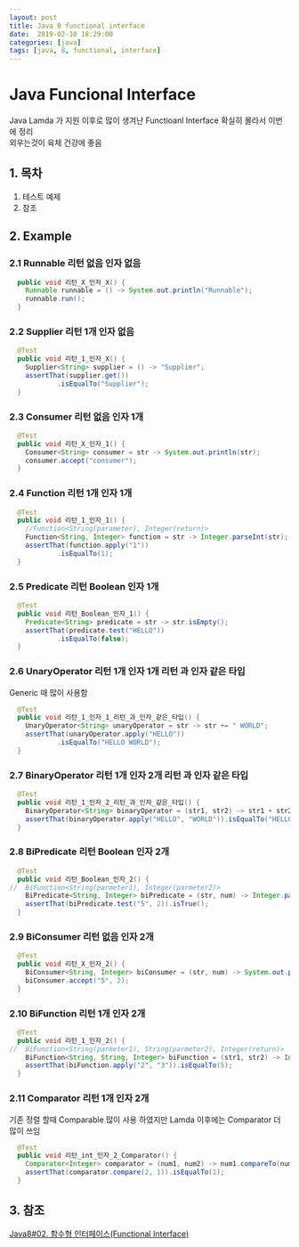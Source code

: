 ```yaml
---
layout: post
title: Java 8 functional interface
date:  2019-02-10 18:29:00 
categories: [java]
tags: [java, 8, functional, interface]
---
```

# Java Funcional Interface

Java Lamda 가 지원 이후로 많이 생겨난 Functioanl Interface 확실히 몰라서 이번에 정리  
외우는것이 육체 건강에 좋음  

## 1. 목차

1. 테스트 예제
2. 참조

## 2. Example

### 2.1 Runnable 리턴 없음 인자 없음

```java
  public void 리턴_X_인자_X() {
    Runnable runnable = () -> System.out.println("Runnable");
    runnable.run();
  }
```

### 2.2 Supplier 리턴 1개 인자 없음

```java
  @Test
  public void 리턴_1_인자_X() {
    Supplier<String> supplier = () -> "Supplier";
    assertThat(supplier.get())
            .isEqualTo("Supplier");
  }
```

### 2.3 Consumer 리턴 없음 인자 1개

```java
  @Test
  public void 리턴_X_인자_1() {
    Consumer<String> consumer = str -> System.out.println(str);
    consumer.accept("consumer");
  }
```

### 2.4 Function 리턴 1개 인자 1개

```java
  @Test
  public void 리턴_1_인자_1() {
    //Function<String(parameter), Integer(return)>
    Function<String, Integer> function = str -> Integer.parseInt(str);
    assertThat(function.apply("1"))
            .isEqualTo(1);
  }
```

### 2.5 Predicate 리턴 Boolean 인자 1개

```java
  @Test
  public void 리턴_Boolean_인자_1() {
    Predicate<String> predicate = str -> str.isEmpty();
    assertThat(predicate.test("HELLO"))
            .isEqualTo(false);
  }
```

### 2.6 UnaryOperator 리턴 1개 인자 1개 리턴 과 인자 같은 타입

Generic 때 많이 사용함

```java
  @Test
  public void 리턴_1_인자_1_리턴_과_인자_같은_타입() {
    UnaryOperator<String> unaryOperator = str -> str += " WORLD";
    assertThat(unaryOperator.apply("HELLO"))
            .isEqualTo("HELLO WORLD");
  }
```

### 2.7 BinaryOperator 리턴 1개 인자 2개 리턴 과 인자 같은 타입

```java
  @Test
  public void 리턴_1_인자_2_리턴_과_인자_같은_타입() {
    BinaryOperator<String> binaryOperator = (str1, str2) -> str1 + str2;
    assertThat(binaryOperator.apply("HELLO", "WORLD")).isEqualTo("HELLOWORLD");
  }
```

### 2.8 BiPredicate 리턴 Boolean 인자 2개

```java
  @Test
  public void 리턴_Boolean_인자_2() {
//  BiFunction<String(parmeter1), Integer(parmeter2)>
    BiPredicate<String, Integer> biPredicate = (str, num) -> Integer.parseInt(str) > num;
    assertThat(biPredicate.test("5", 2)).isTrue();
  }
```

### 2.9 BiConsumer 리턴 없음 인자 2개

```java
  @Test
  public void 리턴_X_인자_2() {
    BiConsumer<String, Integer> biConsumer = (str, num) -> System.out.println(Integer.parseInt(str) + num);
    biConsumer.accept("5", 2);
  }
```

### 2.10 BiFunction 리턴 1개 인자 2개

```java
  @Test
  public void 리턴_1_인자_2() {
//  BiFunction<String(parmeter1), String(parmeter2), Integer(return)>
    BiFunction<String, String, Integer> biFunction = (str1, str2) -> Integer.parseInt(str1) + Integer.parseInt(str2);
    assertThat(biFunction.apply("2", "3")).isEqualTo(5);
  }
```

### 2.11 Comparator 리턴 1개 인자 2개

기존 정렬 할때 Comparable 많이 사용 하였지만 Lamda 이후에는 Comparator 더 많이 쓰임

```java
  @Test
  public void 리턴_int_인자_2_Comparator() {
    Comparator<Integer> comparator = (num1, num2) -> num1.compareTo(num2);
    assertThat(comparator.compare(2, 1)).isEqualTo(1);
  }
```

## 3. 참조

[Java8#02. 함수형 인터페이스(Functional Interface)](https://multifrontgarden.tistory.com/125)